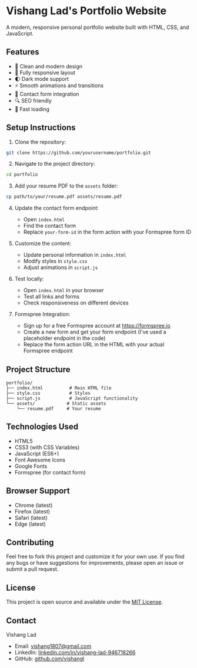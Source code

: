 # Vishang Lad's Portfolio Website

A modern, responsive personal portfolio website built with HTML, CSS, and JavaScript.

## Features

- 🎨 Clean and modern design
- 📱 Fully responsive layout
- 🌓 Dark mode support
- ⚡ Smooth animations and transitions
- 📝 Contact form integration
- 🔍 SEO friendly
- 🚀 Fast loading

## Setup Instructions

1. Clone the repository:
```bash
git clone https://github.com/yourusername/portfolio.git
```

2. Navigate to the project directory:
```bash
cd portfolio
```

3. Add your resume PDF to the `assets` folder:
```bash
cp path/to/your/resume.pdf assets/resume.pdf
```

4. Update the contact form endpoint:
   - Open `index.html`
   - Find the contact form
   - Replace `your-form-id` in the form action with your Formspree form ID

5. Customize the content:
   - Update personal information in `index.html`
   - Modify styles in `style.css`
   - Adjust animations in `script.js`

6. Test locally:
   - Open `index.html` in your browser
   - Test all links and forms
   - Check responsiveness on different devices

7. Formspree Integration:
   - Sign up for a free Formspree account at https://formspree.io
   - Create a new form and get your form endpoint (I've used a placeholder endpoint in the code)
   - Replace the form action URL in the HTML with your actual Formspree endpoint

## Project Structure

```
portfolio/
├── index.html          # Main HTML file
├── style.css           # Styles
├── script.js           # JavaScript functionality
└── assets/            # Static assets
    └── resume.pdf     # Your resume
```

## Technologies Used

- HTML5
- CSS3 (with CSS Variables)
- JavaScript (ES6+)
- Font Awesome Icons
- Google Fonts
- Formspree (for contact form)

## Browser Support

- Chrome (latest)
- Firefox (latest)
- Safari (latest)
- Edge (latest)

## Contributing

Feel free to fork this project and customize it for your own use. If you find any bugs or have suggestions for improvements, please open an issue or submit a pull request.

## License

This project is open source and available under the [MIT License](LICENSE).

## Contact

Vishang Lad
- Email: vishang1807@gmail.com
- LinkedIn: [linkedin.com/in/vishang-lad-946718266](https://linkedin.com/in/vishang-lad-946718266)
- GitHub: [github.com/vishangl](https://github.com/vishangl) 